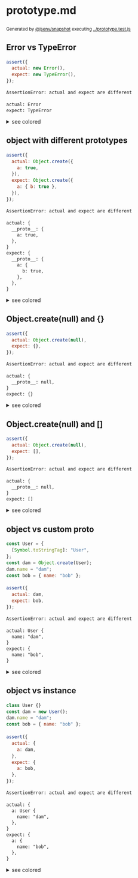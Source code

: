# prototype.md

<sub>
  Generated by <a href="https://github.com/jsenv/core/tree/main/packages/independent/snapshot">@jsenv/snapshot</a> executing <a href="../prototype.test.js">../prototype.test.js</a>
</sub>

## Error vs TypeError

```js
assert({
  actual: new Error(),
  expect: new TypeError(),
});
```

```console
AssertionError: actual and expect are different

actual: Error
expect: TypeError
```

<details>
  <summary>see colored</summary>

  <img src="prototype/error_vs_typeerror_throw.svg" alt="img" />

</details>


## object with different prototypes

```js
assert({
  actual: Object.create({
    a: true,
  }),
  expect: Object.create({
    a: { b: true },
  }),
});
```

```console
AssertionError: actual and expect are different

actual: {
  __proto__: {
    a: true,
  },
}
expect: {
  __proto__: {
    a: {
      b: true,
    },
  },
}
```

<details>
  <summary>see colored</summary>

  <img src="prototype/object_with_different_prototypes_throw.svg" alt="img" />

</details>


## Object.create(null) and {}

```js
assert({
  actual: Object.create(null),
  expect: {},
});
```

```console
AssertionError: actual and expect are different

actual: {
  __proto__: null,
}
expect: {}
```

<details>
  <summary>see colored</summary>

  <img src="prototype/object_create(null)_and_%7B%7D_throw.svg" alt="img" />

</details>


## Object.create(null) and []

```js
assert({
  actual: Object.create(null),
  expect: [],
});
```

```console
AssertionError: actual and expect are different

actual: {
  __proto__: null,
}
expect: []
```

<details>
  <summary>see colored</summary>

  <img src="prototype/object_create(null)_and_[]_throw.svg" alt="img" />

</details>


## object vs custom proto

```js
const User = {
  [Symbol.toStringTag]: "User",
};
const dam = Object.create(User);
dam.name = "dam";
const bob = { name: "bob" };

assert({
  actual: dam,
  expect: bob,
});
```

```console
AssertionError: actual and expect are different

actual: User {
  name: "dam",
}
expect: {
  name: "bob",
}
```

<details>
  <summary>see colored</summary>

  <img src="prototype/object_vs_custom_proto_throw.svg" alt="img" />

</details>


## object vs instance

```js
class User {}
const dam = new User();
dam.name = "dam";
const bob = { name: "bob" };

assert({
  actual: {
    a: dam,
  },
  expect: {
    a: bob,
  },
});
```

```console
AssertionError: actual and expect are different

actual: {
  a: User {
    name: "dam",
  },
}
expect: {
  a: {
    name: "bob",
  },
}
```

<details>
  <summary>see colored</summary>

  <img src="prototype/object_vs_instance_throw.svg" alt="img" />

</details>
